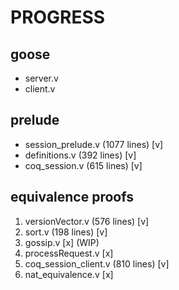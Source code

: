 # PROGRESS

## goose

- server.v
- client.v

## prelude

- session_prelude.v (1077 lines) [v]
- definitions.v (392 lines) [v]
- coq_session.v (615 lines) [v]

## equivalence proofs

1. versionVector.v (576 lines) [v]
2. sort.v (198 lines) [v]
3. gossip.v [x] (WIP)
4. processRequest.v [x]
5. coq_session_client.v (810 lines) [v]
6. nat_equivalence.v [x]
